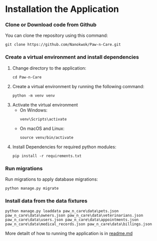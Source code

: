 # Installation the Application

### Clone or Download code from Github

You can clone the repository using this command:
   ``` 
   git clone https://github.com/Nanokwok/Paw-n-Care.git
   ```

### Create a virtual environment and install dependencies
1. Change directory to the application:
   ``` 
   cd Paw-n-Care
   ```
2. Create a virtual environment by running the following command:
   ``` 
   python -m venv venv
   ```
3. Activate the virtual environment
   * On Windows:
        ``` 
        venv\Scripts\activate
        ```
    * On macOS and Linux:
        ``` 
        source venv/bin/activate
        ```
4. Install Dependencies for required python modules:
    ``` 
    pip install -r requirements.txt
    ```

### Run migrations
Run migrations to apply database migrations:
  ``` 
  python manage.py migrate
  ```

### Install data from the data fixtures
  ``` 
  python manage.py loaddata paw_n_care\data\pets.json paw_n_care\data\owners.json paw_n_care\data\veterinarians.json paw_n_care\data\users.json paw_n_care\data\appointments.json paw_n_care\data\medical_records.json paw_n_care\data\billings.json
  ```

More detailt of how to running the application is in [readme.md](README.md)